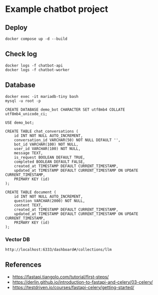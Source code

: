 # Example chatbot project

## Deploy
    docker compose up -d --build

## Check log
    docker logs -f chatbot-api
    docker logs -f chatbot-worker

## Database
    docker exec -it mariadb-tiny bash
    mysql -u root -p

    CREATE DATABASE demo_bot CHARACTER SET utf8mb4 COLLATE utf8mb4_unicode_ci;
    
    USE demo_bot;

    CREATE TABLE chat_conversations (
        id INT NOT NULL AUTO_INCREMENT,
        conversation_id VARCHAR(50) NOT NULL DEFAULT '',
        bot_id VARCHAR(100) NOT NULL,
        user_id VARCHAR(100) NOT NULL,
        message TEXT,
        is_request BOOLEAN DEFAULT TRUE,
        completed BOOLEAN DEFAULT FALSE,
        created_at TIMESTAMP DEFAULT CURRENT_TIMESTAMP,
        updated_at TIMESTAMP DEFAULT CURRENT_TIMESTAMP ON UPDATE CURRENT_TIMESTAMP,
        PRIMARY KEY (id)
    );

    CREATE TABLE document (
        id INT NOT NULL AUTO_INCREMENT,
        question VARCHAR(2000) NOT NULL,
        content TEXT,
        created_at TIMESTAMP DEFAULT CURRENT_TIMESTAMP,
        updated_at TIMESTAMP DEFAULT CURRENT_TIMESTAMP ON UPDATE CURRENT_TIMESTAMP,
        PRIMARY KEY (id)
    );

### Vector DB
    http://localhost:6333/dashboard#/collections/llm


## References
- https://fastapi.tiangolo.com/tutorial/first-steps/
- https://derlin.github.io/introduction-to-fastapi-and-celery/03-celery/
- https://testdriven.io/courses/fastapi-celery/getting-started/
